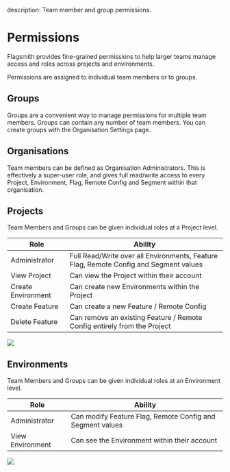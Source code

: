 description: Team member and group permissions.

# Permissions

Flagsmith provides fine-grained permissions to help larger teams manage access and roles across projects and
environments.

Permissions are assigned to individual team members or to groups.

## Groups

Groups are a convenient way to manage permissions for multiple team members. Groups can contain any number of team
members. You can create groups with the Organisation Settings page.

## Organisations

Team members can be defined as Organisation Administrators. This is effectively a super-user role, and gives full
read/write access to every Project, Environment, Flag, Remote Config and Segment within that organisation.

## Projects

Team Members and Groups can be given individual roles at a Project level.

| **Role**           | **Ability**                                                                           |
| ------------------ | ------------------------------------------------------------------------------------- |
| Administrator      | Full Read/Write over all Environments, Feature Flag, Remote Config and Segment values |
| View Project       | Can view the Project within their account                                             |
| Create Environment | Can create new Environments within the Project                                        |
| Create Feature     | Can create a new Feature / Remote Config                                              |
| Delete Feature     | Can remove an existing Feature / Remote Config entirely from the Project              |

<img src="/images/project-permissions.png"/>

## Environments

Team Members and Groups can be given individual roles at an Environment level.

| **Role**         | **Ability**                                               |
| ---------------- | --------------------------------------------------------- |
| Administrator    | Can modify Feature Flag, Remote Config and Segment values |
| View Environment | Can see the Environment within their account              |

<img src="/images/environment-permissions.png"/>

